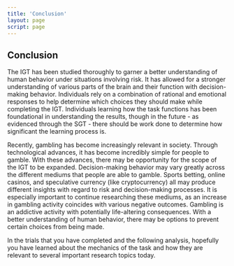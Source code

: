 ```yaml
---
title: 'Conclusion'
layout: page
script: page
---
```


## Conclusion

The IGT has been studied thoroughly to garner a better understanding of human behavior under situations involving risk. It has allowed for a stronger understanding of various parts of the brain and their function with decision-making behavior.  Individuals rely on a combination of rational and emotional responses to help determine which choices they should make while completing the IGT. Individuals learning how the task functions has been foundational in understanding the results, though in the future - as evidenced through the SGT - there should be work done to determine how significant the learning process is. 

Recently, gambling has become increasingly relevant in society. Through technological advances, it has become incredibly simple for people to gamble. With these advances, there may be opportunity for the scope of the IGT to be expanded. Decision-making behavior may vary greatly across the different mediums that people are able to gamble. Sports betting, online casinos, and speculative currency (like cryptocurrency) all may produce different insights with regard to risk and decision-making processes. It is especially important to continue researching these mediums, as an increase in gambling activity coincides with various negative outcomes. Gambling is an addictive activity with potentially life-altering consequences. With a better understanding of human behavior, there may be options to prevent certain choices from being made.

In the trials that you have completed and the following analysis, hopefully you have learned about the mechanics of the task and how they are relevant to several important research topics today.



